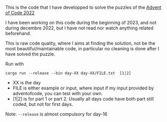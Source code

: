 This is the code that I have developped to solve the puzzles of the [Advent of Code 2022](https://adventofcode.com/)

I have been working on this code during the beginning of 2023, and not during decembre 2022, but I have not read nor watch anything related beforehand.

This is raw code quality, where I aims at finding the solution, not be the most beautiful/maintainable code, in particular no cleaning is done after I have solved the puzzle.

Run with 
```
cargo run --release --bin day-XX day-XX/FILE.txt  [1|2]
```

- XX is the day
- FILE is either example or input, where input if my input provided by adventofcode, you can test with your own.
- [1|2] is for part 1 or part 2. Usually all days code have both part still coded, but not for first days.


Note: `--release` is almost compulsory for day-16